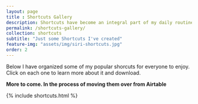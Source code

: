```yaml
---
layout: page
title : Shortcuts Gallery
description: Shortcuts have become an integral part of my daily routine. I have created tons of Shortcuts for various tasks and things. Here are some that I think people will enjoy. 
permalink: /shortcuts-gallery/
collection: shortcuts
subtitle: "Just some Shortcuts I've created" 
feature-img: "assets/img/siri-shortcuts.jpg"
order: 2
---
```


Below I have organized some of my popular shorcuts for everyone to enjoy. Click on each one to learn more about it and download.

**More to come. In the process of moving them over from Airtable**

{% include shortcuts.html %}